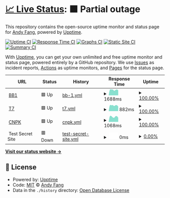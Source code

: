 # [📈 Live Status](https://ajaxsys.github.io/upptime): <!--live status--> **🟧 Partial outage**

This repository contains the open-source uptime monitor and status page for [Andy Fang](https://ajaxsys.github.io/upptime), powered by [Upptime](https://github.com/upptime/upptime).

[![Uptime CI](https://github.com/ajaxsys/upptime/workflows/Uptime%20CI/badge.svg)](https://github.com/ajaxsys/upptime/actions?query=workflow%3A%22Uptime+CI%22)
[![Response Time CI](https://github.com/ajaxsys/upptime/workflows/Response%20Time%20CI/badge.svg)](https://github.com/ajaxsys/upptime/actions?query=workflow%3A%22Response+Time+CI%22)
[![Graphs CI](https://github.com/ajaxsys/upptime/workflows/Graphs%20CI/badge.svg)](https://github.com/ajaxsys/upptime/actions?query=workflow%3A%22Graphs+CI%22)
[![Static Site CI](https://github.com/ajaxsys/upptime/workflows/Static%20Site%20CI/badge.svg)](https://github.com/ajaxsys/upptime/actions?query=workflow%3A%22Static+Site+CI%22)
[![Summary CI](https://github.com/ajaxsys/upptime/workflows/Summary%20CI/badge.svg)](https://github.com/ajaxsys/upptime/actions?query=workflow%3A%22Summary+CI%22)

With [Upptime](https://upptime.js.org), you can get your own unlimited and free uptime monitor and status page, powered entirely by a GitHub repository. We use [Issues](https://github.com/ajaxsys/upptime/issues) as incident reports, [Actions](https://github.com/ajaxsys/upptime/actions) as uptime monitors, and [Pages](https://ajaxsys.github.io/upptime) for the status page.

<!--start: status pages-->
<!-- This summary is generated by Upptime (https://github.com/upptime/upptime) -->
<!-- Do not edit this manually, your changes will be overwritten -->
<!-- prettier-ignore -->
| URL | Status | History | Response Time | Uptime |
| --- | ------ | ------- | ------------- | ------ |
| <img alt="" src="https://icons.duckduckgo.com/ip3/bb1.biobeone.com.ico" height="13"> [BB1](https://bb1.biobeone.com/newList) | 🟩 Up | [bb-1.yml](https://github.com/ajaxsys/upptime/commits/HEAD/history/bb-1.yml) | <details><summary><img alt="Response time graph" src="./graphs/bb-1/response-time-week.png" height="20"> 1688ms</summary><br><a href="https://ajaxsys.github.io/upptime/history/bb-1"><img alt="Response time 1641" src="https://img.shields.io/endpoint?url=https%3A%2F%2Fraw.githubusercontent.com%2Fajaxsys%2Fupptime%2FHEAD%2Fapi%2Fbb-1%2Fresponse-time.json"></a><br><a href="https://ajaxsys.github.io/upptime/history/bb-1"><img alt="24-hour response time 1682" src="https://img.shields.io/endpoint?url=https%3A%2F%2Fraw.githubusercontent.com%2Fajaxsys%2Fupptime%2FHEAD%2Fapi%2Fbb-1%2Fresponse-time-day.json"></a><br><a href="https://ajaxsys.github.io/upptime/history/bb-1"><img alt="7-day response time 1688" src="https://img.shields.io/endpoint?url=https%3A%2F%2Fraw.githubusercontent.com%2Fajaxsys%2Fupptime%2FHEAD%2Fapi%2Fbb-1%2Fresponse-time-week.json"></a><br><a href="https://ajaxsys.github.io/upptime/history/bb-1"><img alt="30-day response time 1652" src="https://img.shields.io/endpoint?url=https%3A%2F%2Fraw.githubusercontent.com%2Fajaxsys%2Fupptime%2FHEAD%2Fapi%2Fbb-1%2Fresponse-time-month.json"></a><br><a href="https://ajaxsys.github.io/upptime/history/bb-1"><img alt="1-year response time 1641" src="https://img.shields.io/endpoint?url=https%3A%2F%2Fraw.githubusercontent.com%2Fajaxsys%2Fupptime%2FHEAD%2Fapi%2Fbb-1%2Fresponse-time-year.json"></a></details> | <details><summary><a href="https://ajaxsys.github.io/upptime/history/bb-1">100.00%</a></summary><a href="https://ajaxsys.github.io/upptime/history/bb-1"><img alt="All-time uptime 100.00%" src="https://img.shields.io/endpoint?url=https%3A%2F%2Fraw.githubusercontent.com%2Fajaxsys%2Fupptime%2FHEAD%2Fapi%2Fbb-1%2Fuptime.json"></a><br><a href="https://ajaxsys.github.io/upptime/history/bb-1"><img alt="24-hour uptime 100.00%" src="https://img.shields.io/endpoint?url=https%3A%2F%2Fraw.githubusercontent.com%2Fajaxsys%2Fupptime%2FHEAD%2Fapi%2Fbb-1%2Fuptime-day.json"></a><br><a href="https://ajaxsys.github.io/upptime/history/bb-1"><img alt="7-day uptime 100.00%" src="https://img.shields.io/endpoint?url=https%3A%2F%2Fraw.githubusercontent.com%2Fajaxsys%2Fupptime%2FHEAD%2Fapi%2Fbb-1%2Fuptime-week.json"></a><br><a href="https://ajaxsys.github.io/upptime/history/bb-1"><img alt="30-day uptime 100.00%" src="https://img.shields.io/endpoint?url=https%3A%2F%2Fraw.githubusercontent.com%2Fajaxsys%2Fupptime%2FHEAD%2Fapi%2Fbb-1%2Fuptime-month.json"></a><br><a href="https://ajaxsys.github.io/upptime/history/bb-1"><img alt="1-year uptime 100.00%" src="https://img.shields.io/endpoint?url=https%3A%2F%2Fraw.githubusercontent.com%2Fajaxsys%2Fupptime%2FHEAD%2Fapi%2Fbb-1%2Fuptime-year.json"></a></details>
| <img alt="" src="https://icons.duckduckgo.com/ip3/www.trip7.co.jp.ico" height="13"> [T7](https://www.trip7.co.jp/api/hotel_company/get/1) | 🟩 Up | [t7.yml](https://github.com/ajaxsys/upptime/commits/HEAD/history/t7.yml) | <details><summary><img alt="Response time graph" src="./graphs/t7/response-time-week.png" height="20"> 882ms</summary><br><a href="https://ajaxsys.github.io/upptime/history/t7"><img alt="Response time 867" src="https://img.shields.io/endpoint?url=https%3A%2F%2Fraw.githubusercontent.com%2Fajaxsys%2Fupptime%2FHEAD%2Fapi%2Ft7%2Fresponse-time.json"></a><br><a href="https://ajaxsys.github.io/upptime/history/t7"><img alt="24-hour response time 949" src="https://img.shields.io/endpoint?url=https%3A%2F%2Fraw.githubusercontent.com%2Fajaxsys%2Fupptime%2FHEAD%2Fapi%2Ft7%2Fresponse-time-day.json"></a><br><a href="https://ajaxsys.github.io/upptime/history/t7"><img alt="7-day response time 882" src="https://img.shields.io/endpoint?url=https%3A%2F%2Fraw.githubusercontent.com%2Fajaxsys%2Fupptime%2FHEAD%2Fapi%2Ft7%2Fresponse-time-week.json"></a><br><a href="https://ajaxsys.github.io/upptime/history/t7"><img alt="30-day response time 850" src="https://img.shields.io/endpoint?url=https%3A%2F%2Fraw.githubusercontent.com%2Fajaxsys%2Fupptime%2FHEAD%2Fapi%2Ft7%2Fresponse-time-month.json"></a><br><a href="https://ajaxsys.github.io/upptime/history/t7"><img alt="1-year response time 867" src="https://img.shields.io/endpoint?url=https%3A%2F%2Fraw.githubusercontent.com%2Fajaxsys%2Fupptime%2FHEAD%2Fapi%2Ft7%2Fresponse-time-year.json"></a></details> | <details><summary><a href="https://ajaxsys.github.io/upptime/history/t7">100.00%</a></summary><a href="https://ajaxsys.github.io/upptime/history/t7"><img alt="All-time uptime 100.00%" src="https://img.shields.io/endpoint?url=https%3A%2F%2Fraw.githubusercontent.com%2Fajaxsys%2Fupptime%2FHEAD%2Fapi%2Ft7%2Fuptime.json"></a><br><a href="https://ajaxsys.github.io/upptime/history/t7"><img alt="24-hour uptime 100.00%" src="https://img.shields.io/endpoint?url=https%3A%2F%2Fraw.githubusercontent.com%2Fajaxsys%2Fupptime%2FHEAD%2Fapi%2Ft7%2Fuptime-day.json"></a><br><a href="https://ajaxsys.github.io/upptime/history/t7"><img alt="7-day uptime 100.00%" src="https://img.shields.io/endpoint?url=https%3A%2F%2Fraw.githubusercontent.com%2Fajaxsys%2Fupptime%2FHEAD%2Fapi%2Ft7%2Fuptime-week.json"></a><br><a href="https://ajaxsys.github.io/upptime/history/t7"><img alt="30-day uptime 100.00%" src="https://img.shields.io/endpoint?url=https%3A%2F%2Fraw.githubusercontent.com%2Fajaxsys%2Fupptime%2FHEAD%2Fapi%2Ft7%2Fuptime-month.json"></a><br><a href="https://ajaxsys.github.io/upptime/history/t7"><img alt="1-year uptime 100.00%" src="https://img.shields.io/endpoint?url=https%3A%2F%2Fraw.githubusercontent.com%2Fajaxsys%2Fupptime%2FHEAD%2Fapi%2Ft7%2Fuptime-year.json"></a></details>
| <img alt="" src="https://icons.duckduckgo.com/ip3/www.conepoke.com.ico" height="13"> [CNPK](https://www.conepoke.com/api/Commodity/count/all) | 🟩 Up | [cnpk.yml](https://github.com/ajaxsys/upptime/commits/HEAD/history/cnpk.yml) | <details><summary><img alt="Response time graph" src="./graphs/cnpk/response-time-week.png" height="20"> 1068ms</summary><br><a href="https://ajaxsys.github.io/upptime/history/cnpk"><img alt="Response time 930" src="https://img.shields.io/endpoint?url=https%3A%2F%2Fraw.githubusercontent.com%2Fajaxsys%2Fupptime%2FHEAD%2Fapi%2Fcnpk%2Fresponse-time.json"></a><br><a href="https://ajaxsys.github.io/upptime/history/cnpk"><img alt="24-hour response time 982" src="https://img.shields.io/endpoint?url=https%3A%2F%2Fraw.githubusercontent.com%2Fajaxsys%2Fupptime%2FHEAD%2Fapi%2Fcnpk%2Fresponse-time-day.json"></a><br><a href="https://ajaxsys.github.io/upptime/history/cnpk"><img alt="7-day response time 1068" src="https://img.shields.io/endpoint?url=https%3A%2F%2Fraw.githubusercontent.com%2Fajaxsys%2Fupptime%2FHEAD%2Fapi%2Fcnpk%2Fresponse-time-week.json"></a><br><a href="https://ajaxsys.github.io/upptime/history/cnpk"><img alt="30-day response time 944" src="https://img.shields.io/endpoint?url=https%3A%2F%2Fraw.githubusercontent.com%2Fajaxsys%2Fupptime%2FHEAD%2Fapi%2Fcnpk%2Fresponse-time-month.json"></a><br><a href="https://ajaxsys.github.io/upptime/history/cnpk"><img alt="1-year response time 930" src="https://img.shields.io/endpoint?url=https%3A%2F%2Fraw.githubusercontent.com%2Fajaxsys%2Fupptime%2FHEAD%2Fapi%2Fcnpk%2Fresponse-time-year.json"></a></details> | <details><summary><a href="https://ajaxsys.github.io/upptime/history/cnpk">100.00%</a></summary><a href="https://ajaxsys.github.io/upptime/history/cnpk"><img alt="All-time uptime 100.00%" src="https://img.shields.io/endpoint?url=https%3A%2F%2Fraw.githubusercontent.com%2Fajaxsys%2Fupptime%2FHEAD%2Fapi%2Fcnpk%2Fuptime.json"></a><br><a href="https://ajaxsys.github.io/upptime/history/cnpk"><img alt="24-hour uptime 100.00%" src="https://img.shields.io/endpoint?url=https%3A%2F%2Fraw.githubusercontent.com%2Fajaxsys%2Fupptime%2FHEAD%2Fapi%2Fcnpk%2Fuptime-day.json"></a><br><a href="https://ajaxsys.github.io/upptime/history/cnpk"><img alt="7-day uptime 100.00%" src="https://img.shields.io/endpoint?url=https%3A%2F%2Fraw.githubusercontent.com%2Fajaxsys%2Fupptime%2FHEAD%2Fapi%2Fcnpk%2Fuptime-week.json"></a><br><a href="https://ajaxsys.github.io/upptime/history/cnpk"><img alt="30-day uptime 100.00%" src="https://img.shields.io/endpoint?url=https%3A%2F%2Fraw.githubusercontent.com%2Fajaxsys%2Fupptime%2FHEAD%2Fapi%2Fcnpk%2Fuptime-month.json"></a><br><a href="https://ajaxsys.github.io/upptime/history/cnpk"><img alt="1-year uptime 100.00%" src="https://img.shields.io/endpoint?url=https%3A%2F%2Fraw.githubusercontent.com%2Fajaxsys%2Fupptime%2FHEAD%2Fapi%2Fcnpk%2Fuptime-year.json"></a></details>
| <img alt="" src="https://icons.duckduckgo.com/ip3/null.ico" height="13"> Test Secret Site | 🟥 Down | [test-secret-site.yml](https://github.com/ajaxsys/upptime/commits/HEAD/history/test-secret-site.yml) | <details><summary><img alt="Response time graph" src="./graphs/test-secret-site/response-time-week.png" height="20"> 0ms</summary><br><a href="https://ajaxsys.github.io/upptime/history/test-secret-site"><img alt="Response time 1126" src="https://img.shields.io/endpoint?url=https%3A%2F%2Fraw.githubusercontent.com%2Fajaxsys%2Fupptime%2FHEAD%2Fapi%2Ftest-secret-site%2Fresponse-time.json"></a><br><a href="https://ajaxsys.github.io/upptime/history/test-secret-site"><img alt="24-hour response time 0" src="https://img.shields.io/endpoint?url=https%3A%2F%2Fraw.githubusercontent.com%2Fajaxsys%2Fupptime%2FHEAD%2Fapi%2Ftest-secret-site%2Fresponse-time-day.json"></a><br><a href="https://ajaxsys.github.io/upptime/history/test-secret-site"><img alt="7-day response time 0" src="https://img.shields.io/endpoint?url=https%3A%2F%2Fraw.githubusercontent.com%2Fajaxsys%2Fupptime%2FHEAD%2Fapi%2Ftest-secret-site%2Fresponse-time-week.json"></a><br><a href="https://ajaxsys.github.io/upptime/history/test-secret-site"><img alt="30-day response time 1099" src="https://img.shields.io/endpoint?url=https%3A%2F%2Fraw.githubusercontent.com%2Fajaxsys%2Fupptime%2FHEAD%2Fapi%2Ftest-secret-site%2Fresponse-time-month.json"></a><br><a href="https://ajaxsys.github.io/upptime/history/test-secret-site"><img alt="1-year response time 1126" src="https://img.shields.io/endpoint?url=https%3A%2F%2Fraw.githubusercontent.com%2Fajaxsys%2Fupptime%2FHEAD%2Fapi%2Ftest-secret-site%2Fresponse-time-year.json"></a></details> | <details><summary><a href="https://ajaxsys.github.io/upptime/history/test-secret-site">0.00%</a></summary><a href="https://ajaxsys.github.io/upptime/history/test-secret-site"><img alt="All-time uptime 90.37%" src="https://img.shields.io/endpoint?url=https%3A%2F%2Fraw.githubusercontent.com%2Fajaxsys%2Fupptime%2FHEAD%2Fapi%2Ftest-secret-site%2Fuptime.json"></a><br><a href="https://ajaxsys.github.io/upptime/history/test-secret-site"><img alt="24-hour uptime 0.00%" src="https://img.shields.io/endpoint?url=https%3A%2F%2Fraw.githubusercontent.com%2Fajaxsys%2Fupptime%2FHEAD%2Fapi%2Ftest-secret-site%2Fuptime-day.json"></a><br><a href="https://ajaxsys.github.io/upptime/history/test-secret-site"><img alt="7-day uptime 0.00%" src="https://img.shields.io/endpoint?url=https%3A%2F%2Fraw.githubusercontent.com%2Fajaxsys%2Fupptime%2FHEAD%2Fapi%2Ftest-secret-site%2Fuptime-week.json"></a><br><a href="https://ajaxsys.github.io/upptime/history/test-secret-site"><img alt="30-day uptime 68.62%" src="https://img.shields.io/endpoint?url=https%3A%2F%2Fraw.githubusercontent.com%2Fajaxsys%2Fupptime%2FHEAD%2Fapi%2Ftest-secret-site%2Fuptime-month.json"></a><br><a href="https://ajaxsys.github.io/upptime/history/test-secret-site"><img alt="1-year uptime 90.37%" src="https://img.shields.io/endpoint?url=https%3A%2F%2Fraw.githubusercontent.com%2Fajaxsys%2Fupptime%2FHEAD%2Fapi%2Ftest-secret-site%2Fuptime-year.json"></a></details>

<!--end: status pages-->

[**Visit our status website →**](https://ajaxsys.github.io/upptime)

## 📄 License

- Powered by: [Upptime](https://github.com/upptime/upptime)
- Code: [MIT](./LICENSE) © [Andy Fang](https://ajaxsys.github.io/upptime)
- Data in the `./history` directory: [Open Database License](https://opendatacommons.org/licenses/odbl/1-0/)
